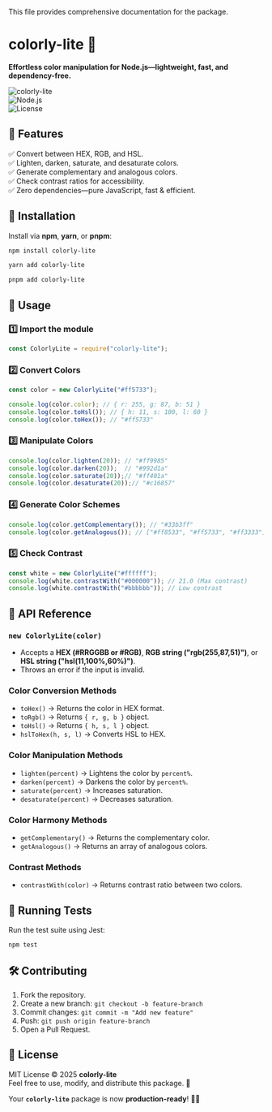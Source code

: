 This file provides comprehensive documentation for the package.

# colorly-lite 🎨  
**Effortless color manipulation for Node.js—lightweight, fast, and dependency-free.**  

![colorly-lite](https://img.shields.io/badge/colorly--lite-v1.0.1-blue)  
![Node.js](https://img.shields.io/badge/Node.js-14%2B-green)  
![License](https://img.shields.io/badge/license-MIT-blue)  

## 📌 Features
✅ Convert between HEX, RGB, and HSL.  
✅ Lighten, darken, saturate, and desaturate colors.  
✅ Generate complementary and analogous colors.  
✅ Check contrast ratios for accessibility.  
✅ Zero dependencies—pure JavaScript, fast & efficient.  

## 🚀 Installation
Install via **npm**, **yarn**, or **pnpm**:
```sh
npm install colorly-lite
```
```sh
yarn add colorly-lite
```
```sh
pnpm add colorly-lite
```

## 🔧 Usage
### 1️⃣ Import the module
```js
const ColorlyLite = require("colorly-lite");
```

### 2️⃣ Convert Colors
```js
const color = new ColorlyLite("#ff5733");

console.log(color.color); // { r: 255, g: 87, b: 51 }
console.log(color.toHsl()); // { h: 11, s: 100, l: 60 }
console.log(color.toHex()); // "#ff5733"
```

### 3️⃣ Manipulate Colors
```js
console.log(color.lighten(20)); // "#ff9985"
console.log(color.darken(20));  // "#992d1a"
console.log(color.saturate(20));// "#ff401a"
console.log(color.desaturate(20));// "#c16857"
```

### 4️⃣ Generate Color Schemes
```js
console.log(color.getComplementary()); // "#33b3ff"
console.log(color.getAnalogous()); // ["#ff8533", "#ff5733", "#ff3333"]
```

### 5️⃣ Check Contrast
```js
const white = new ColorlyLite("#ffffff");
console.log(white.contrastWith("#000000")); // 21.0 (Max contrast)
console.log(white.contrastWith("#bbbbbb")); // Low contrast
```

## 📖 API Reference
### **`new ColorlyLite(color)`**
- Accepts a **HEX (#RRGGBB or #RGB)**, **RGB string ("rgb(255,87,51)")**, or **HSL string ("hsl(11,100%,60%)")**.
- Throws an error if the input is invalid.

### **Color Conversion Methods**
- `toHex()` → Returns the color in HEX format.
- `toRgb()` → Returns `{ r, g, b }` object.
- `toHsl()` → Returns `{ h, s, l }` object.
- `hslToHex(h, s, l)` → Converts HSL to HEX.

### **Color Manipulation Methods**
- `lighten(percent)` → Lightens the color by `percent%`.
- `darken(percent)` → Darkens the color by `percent%`.
- `saturate(percent)` → Increases saturation.
- `desaturate(percent)` → Decreases saturation.

### **Color Harmony Methods**
- `getComplementary()` → Returns the complementary color.
- `getAnalogous()` → Returns an array of analogous colors.

### **Contrast Methods**
- `contrastWith(color)` → Returns contrast ratio between two colors.

## 🧪 Running Tests
Run the test suite using Jest:
```sh
npm test
```

## 🛠 Contributing
1. Fork the repository.
2. Create a new branch: `git checkout -b feature-branch`
3. Commit changes: `git commit -m "Add new feature"`
4. Push: `git push origin feature-branch`
5. Open a Pull Request.

## 📜 License
MIT License © 2025 **colorly-lite**  
Feel free to use, modify, and distribute this package. 🚀

Your **`colorly-lite`** package is now **production-ready**! 🎨🚀